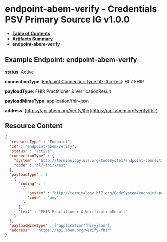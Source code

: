 # endpoint-abem-verify - Credentials PSV Primary Source IG v1.0.0

* [**Table of Contents**](toc.md)
* [**Artifacts Summary**](artifacts.md)
* **endpoint-abem-verify**

## Example Endpoint: endpoint-abem-verify

**status**: Active

**connectionType**: [Endpoint Connection Type hl7-fhir-rest](http://terminology.hl7.org/6.5.0/CodeSystem-endpoint-connection-type.html#endpoint-connection-type-hl7-fhir-rest): HL7 FHIR

**payloadType**: FHIR Practitioner & VerificationResult

**payloadMimeType**: application/fhir+json

**address**: [https://api.abem.org/verify/fhir](https://api.abem.org/verify/fhir)



## Resource Content

```json
{
  "resourceType" : "Endpoint",
  "id" : "endpoint-abem-verify",
  "status" : "active",
  "connectionType" : {
    "system" : "http://terminology.hl7.org/CodeSystem/endpoint-connection-type",
    "code" : "hl7-fhir-rest"
  },
  "payloadType" : [
    {
      "coding" : [
        {
          "system" : "http://terminology.hl7.org/CodeSystem/endpoint-payload-type",
          "code" : "any"
        }
      ],
      "text" : "FHIR Practitioner & VerificationResult"
    }
  ],
  "payloadMimeType" : ["application/fhir+json"],
  "address" : "https://api.abem.org/verify/fhir"
}

```
